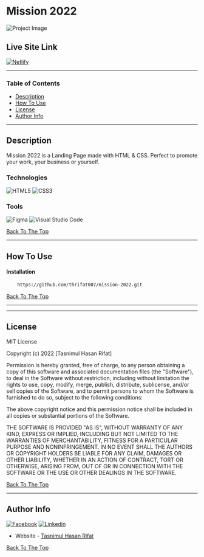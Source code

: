 # Mission 2022

![Project Image](https://i.imgur.com/uH7iOXz.png)

## Live Site Link
[![Netlify](https://img.shields.io/badge/netlify-%23000000.svg?style=for-the-badge&logo=netlify&logoColor=#00C7B7)](https://landing-2022.netlify.app/)

---

### Table of Contents

- [Description](#description)
- [How To Use](#how-to-use)
- [License](#license)
- [Author Info](#author-info)

---

## Description

Mission 2022 is a Landing Page made with HTML & CSS. Perfect to promote your work, your business or yourself.

### Technologies

 ![HTML5](https://img.shields.io/badge/html5-%23E34F26.svg?style=for-the-badge&logo=html5&logoColor=white)
 ![CSS3](https://img.shields.io/badge/css3-%231572B6.svg?style=for-the-badge&logo=css3&logoColor=white)

 ### Tools
 ![Figma](https://img.shields.io/badge/figma-%23F24E1E.svg?style=for-the-badge&logo=figma&logoColor=white)
 ![Visual Studio Code](https://img.shields.io/badge/Visual%20Studio%20Code-0078d7.svg?style=for-the-badge&logo=visual-studio-code&logoColor=white)

[Back To The Top](#mission-2022)

---

## How To Use

#### Installation


```html
    https://github.com/thrifat007/mission-2022.git
```
[Back To The Top](#mission-2022)

---

---

## License

MIT License

Copyright (c) 2022 [Tasnimul Hasan Rifat]

Permission is hereby granted, free of charge, to any person obtaining a copy
of this software and associated documentation files (the "Software"), to deal
in the Software without restriction, including without limitation the rights
to use, copy, modify, merge, publish, distribute, sublicense, and/or sell
copies of the Software, and to permit persons to whom the Software is
furnished to do so, subject to the following conditions:

The above copyright notice and this permission notice shall be included in all
copies or substantial portions of the Software.

THE SOFTWARE IS PROVIDED "AS IS", WITHOUT WARRANTY OF ANY KIND, EXPRESS OR
IMPLIED, INCLUDING BUT NOT LIMITED TO THE WARRANTIES OF MERCHANTABILITY,
FITNESS FOR A PARTICULAR PURPOSE AND NONINFRINGEMENT. IN NO EVENT SHALL THE
AUTHORS OR COPYRIGHT HOLDERS BE LIABLE FOR ANY CLAIM, DAMAGES OR OTHER
LIABILITY, WHETHER IN AN ACTION OF CONTRACT, TORT OR OTHERWISE, ARISING FROM,
OUT OF OR IN CONNECTION WITH THE SOFTWARE OR THE USE OR OTHER DEALINGS IN THE
SOFTWARE.

[Back To The Top](#mission-2022)

---

## Author Info

[![Facebook](https://img.shields.io/badge/Facebook-1877F2?style=for-the-badge&logo=facebook&logoColor=white)](https://facebook.com/thrifat007)
[![Linkedin](https://img.shields.io/badge/LinkedIn-0077B5?style=for-the-badge&logo=linkedin&logoColor=white)](https://www.linkedin.com/in/thrifat007/)
- Website - [Tasnimul Hasan Rifat](https://tasnimulhasan.com)

[Back To The Top](#mission-2022)
